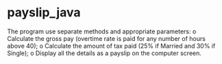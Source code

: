 # payslip_java
The program use separate methods and appropriate parameters:
o	Calculate the gross pay (overtime rate is paid for any number of hours above 40);
o	Calculate the amount of tax paid (25% if Married and 30% if Single);
o	Display all the details as a payslip on the computer screen. 
